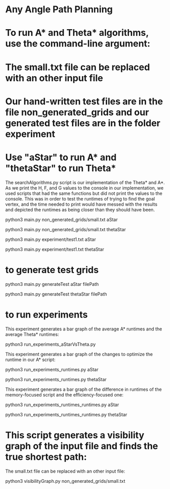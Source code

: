 # Any Angle Path Planning

# To run A* and Theta* algorithms, use the command-line argument: 
# The small.txt file can be replaced with an other input file
# Our hand-written test files are in the file non_generated_grids and our generated test files are in the folder experiment
# Use "aStar" to run A* and "thetaStar" to run Theta*
The searchAlgorithms.py script is our implementation of the Theta* and A*. As we print the H, F, and G values to the console in our implementation, we used scripts that had the same functions but did not print the values to the console. This was in order to test the runtimes of trying to find the goal vertex, and the time needed to print would have messed with the results and depicted the runtimes as being closer than they should have been.

python3 main.py non_generated_grids/small.txt aStar

python3 main.py non_generated_grids/small.txt thetaStar

python3 main.py experiment/test1.txt aStar

python3 main.py experiment/test1.txt thetaStar

# to generate test grids

python3 main.py generateTest aStar filePath

python3 main.py generateTest thetaStar filePath

# to run experiments
This experiment generates a bar graph of the average A* runtimes and the average Theta* runtimes:

python3 run_experiments_aStarVsTheta.py

This experiment generates a bar graph of the changes to optimize the runtime in our A* script:

python3 run_experiments_runtimes.py aStar

python3 run_experiments_runtimes.py thetaStar

This experiment generates a bar graph of the difference in runtimes of the memory-focused script and the efficiency-focused one:

python3 run_experiments_runtimes_runtimes.py aStar

python3 run_experiments_runtimes_runtimes.py thetaStar

# This script generates a visibility graph of the input file and finds the true shortest path:
The small.txt file can be replaced with an other input file:

python3 visibilityGraph.py non_generated_grids/small.txt 

